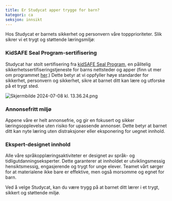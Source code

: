 ```yaml
---
title: Er Studycat apper trygge for barn?
kategori: ca
seksjon: innsikt
---
```

Hos Studycat er barnets sikkerhet og personvern våre toppprioriteter. Slik sikrer vi et trygt og støttende læringsmiljø:


### KidSAFE Seal Program-sertifisering


Studycat har stolt sertifisering fra [kidSAFE Seal Program](https://www.kidsafeseal.com/certifiedproducts/Studycat_fun_appseries.html), en pålitelig sikkerhetssertifiseringstjeneste for barns nettsteder og apper (finn ut mer om programmet [her](https://www.kidsafeseal.com/aboutourprogram.html).) Dette betyr at vi oppfyller høye standarder for sikkerhet, personvern og sikkerhet, sikre at barnet ditt kan lære og utforske på et trygt sted. 


![Skjermbilde 2024-07-08 kl. 13.36.24.png](https://help.Studycat.com/hc/article_attachments/34779667893401)


### Annonsefritt miljø


Appene våre er helt annonsefrie, og gir en fokusert og sikker læringsopplevelse uten risiko for upassende annonser. Dette betyr at barnet ditt kan nyte læring uten distraksjoner eller eksponering for uegnet innhold.


### Ekspert\-designet innhold


Alle våre språkopplæringsaktiviteter er designet av språk- og tidligutdanningseksperter. Dette garanterer at innholdet er utviklingsmessig hensiktsmessig, engasjerende og trygt for unge elever. Teamet vårt sørger for at materialene ikke bare er effektive, men også morsomme og egnet for barn.


Ved å velge Studycat, kan du være trygg på at barnet ditt lærer i et trygt, sikkert og støttende miljø.